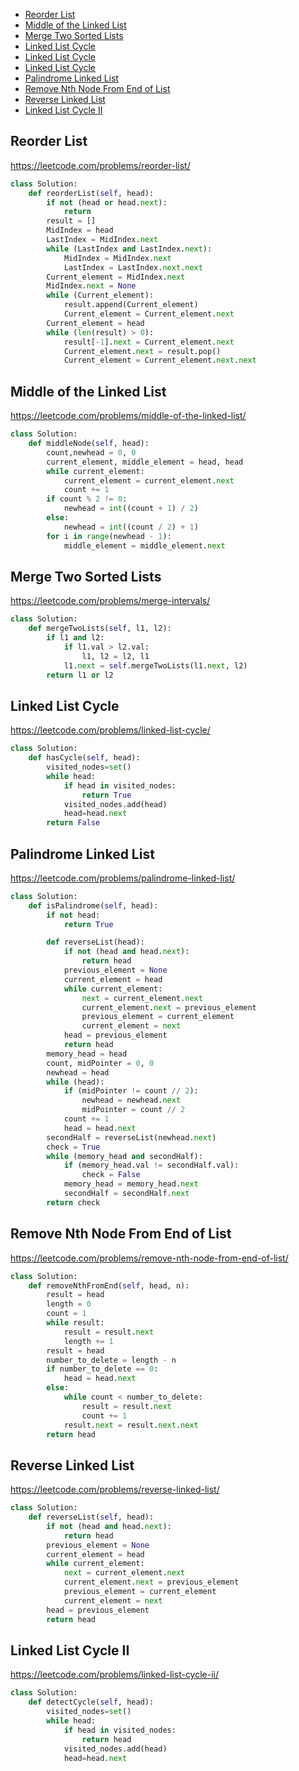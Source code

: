 + [ Reorder List](#Reorder-List)
+ [ Middle of the Linked List](#Middle-of-the-Linked-List)
+ [ Merge Two Sorted Lists](#Merge-Two-Sorted-Lists)
+ [ Linked List Cycle](#Linked-List-Cycle)
+ [ Linked List Cycle](#Linked-List-Cycle)
+ [ Linked List Cycle](#Linked-List-Cycle)
+ [ Palindrome Linked List](#Palindrome-Linked-List)
+ [ Remove Nth Node From End of List](#Remove-Nth-Node-From-End-of-List)
+ [ Reverse Linked List](#Reverse-Linked-List)
+ [ Linked List Cycle II](#Linked-List-Cycle-II)

##  Reorder List
https://leetcode.com/problems/reorder-list/
```python
class Solution:
    def reorderList(self, head):
        if not (head or head.next):
            return
        result = []
        MidIndex = head
        LastIndex = MidIndex.next
        while (LastIndex and LastIndex.next):
            MidIndex = MidIndex.next
            LastIndex = LastIndex.next.next
        Current_element = MidIndex.next
        MidIndex.next = None
        while (Current_element):
            result.append(Current_element)
            Current_element = Current_element.next
        Current_element = head
        while (len(result) > 0):
            result[-1].next = Current_element.next
            Current_element.next = result.pop()
            Current_element = Current_element.next.next
```
##  Middle of the Linked List
https://leetcode.com/problems/middle-of-the-linked-list/
```python
class Solution:
    def middleNode(self, head):
        count,newhead = 0, 0
        current_element, middle_element = head, head
        while current_element:
            current_element = current_element.next
            count += 1
        if count % 2 != 0:
            newhead = int((count + 1) / 2)
        else:
            newhead = int((count / 2) + 1)
        for i in range(newhead - 1):
            middle_element = middle_element.next
```
##  Merge Two Sorted Lists
https://leetcode.com/problems/merge-intervals/
```python
class Solution:
    def mergeTwoLists(self, l1, l2):
        if l1 and l2:
            if l1.val > l2.val:
                l1, l2 = l2, l1
            l1.next = self.mergeTwoLists(l1.next, l2)
        return l1 or l2
```
##  Linked List Cycle
https://leetcode.com/problems/linked-list-cycle/
```python
class Solution:
    def hasCycle(self, head):
        visited_nodes=set()
        while head:
            if head in visited_nodes:
                return True
            visited_nodes.add(head)
            head=head.next
        return False
```
##  Palindrome Linked List
https://leetcode.com/problems/palindrome-linked-list/
```python
class Solution:
    def isPalindrome(self, head):
        if not head:
            return True

        def reverseList(head):
            if not (head and head.next):
                return head
            previous_element = None
            current_element = head
            while current_element:
                next = current_element.next
                current_element.next = previous_element
                previous_element = current_element
                current_element = next
            head = previous_element
            return head
        memory_head = head
        count, midPointer = 0, 0
        newhead = head
        while (head):
            if (midPointer != count // 2):
                newhead = newhead.next
                midPointer = count // 2
            count += 1
            head = head.next
        secondHalf = reverseList(newhead.next)
        check = True
        while (memory_head and secondHalf):
            if (memory_head.val != secondHalf.val):
                check = False
            memory_head = memory_head.next
            secondHalf = secondHalf.next
        return check
```
##  Remove Nth Node From End of List
https://leetcode.com/problems/remove-nth-node-from-end-of-list/
```python
class Solution:
    def removeNthFromEnd(self, head, n):
        result = head
        length = 0
        count = 1
        while result:
            result = result.next
            length += 1
        result = head
        number_to_delete = length - n
        if number_to_delete == 0:
            head = head.next
        else:
            while count < number_to_delete:
                result = result.next
                count += 1
            result.next = result.next.next
        return head
```
##  Reverse Linked List
https://leetcode.com/problems/reverse-linked-list/
```python
class Solution:
    def reverseList(self, head):
        if not (head and head.next):
            return head
        previous_element = None
        current_element = head
        while current_element:
            next = current_element.next
            current_element.next = previous_element
            previous_element = current_element
            current_element = next
        head = previous_element
        return head
```
##  Linked List Cycle II
https://leetcode.com/problems/linked-list-cycle-ii/
```python
class Solution:
    def detectCycle(self, head):
        visited_nodes=set()
        while head:
            if head in visited_nodes:
                return head
            visited_nodes.add(head)
            head=head.next
```
